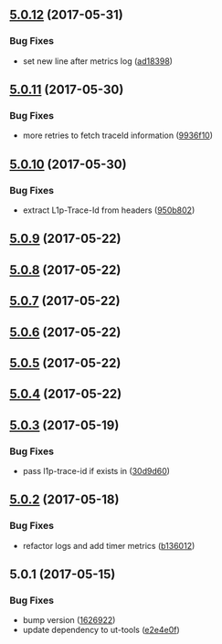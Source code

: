 <a name="5.0.12"></a>
## [5.0.12](https://github.com/softwaregroup-bg/ut-log-dfsp/compare/v5.0.11...v5.0.12) (2017-05-31)


### Bug Fixes

* set new line after metrics log ([ad18398](https://github.com/softwaregroup-bg/ut-log-dfsp/commit/ad18398))



<a name="5.0.11"></a>
## [5.0.11](https://github.com/softwaregroup-bg/ut-log-dfsp/compare/v5.0.10...v5.0.11) (2017-05-30)


### Bug Fixes

* more retries to fetch traceId information ([9936f10](https://github.com/softwaregroup-bg/ut-log-dfsp/commit/9936f10))



<a name="5.0.10"></a>
## [5.0.10](https://github.com/softwaregroup-bg/ut-log-dfsp/compare/v5.0.9...v5.0.10) (2017-05-30)


### Bug Fixes

* extract L1p-Trace-Id from headers ([950b802](https://github.com/softwaregroup-bg/ut-log-dfsp/commit/950b802))



<a name="5.0.9"></a>
## [5.0.9](https://github.com/softwaregroup-bg/ut-log-dfsp/compare/v5.0.8...v5.0.9) (2017-05-22)



<a name="5.0.8"></a>
## [5.0.8](https://github.com/softwaregroup-bg/ut-log-dfsp/compare/v5.0.7...v5.0.8) (2017-05-22)



<a name="5.0.7"></a>
## [5.0.7](https://github.com/softwaregroup-bg/ut-log-dfsp/compare/v5.0.6...v5.0.7) (2017-05-22)



<a name="5.0.6"></a>
## [5.0.6](https://github.com/softwaregroup-bg/ut-log-dfsp/compare/v5.0.5...v5.0.6) (2017-05-22)



<a name="5.0.5"></a>
## [5.0.5](https://github.com/softwaregroup-bg/ut-log-dfsp/compare/v5.0.4...v5.0.5) (2017-05-22)



<a name="5.0.4"></a>
## [5.0.4](https://github.com/softwaregroup-bg/ut-log-dfsp/compare/v5.0.3...v5.0.4) (2017-05-22)



<a name="5.0.3"></a>
## [5.0.3](https://github.com/softwaregroup-bg/ut-log-dfsp/compare/v5.0.2...v5.0.3) (2017-05-19)


### Bug Fixes

* pass l1p-trace-id if exists in ([30d9d60](https://github.com/softwaregroup-bg/ut-log-dfsp/commit/30d9d60))



<a name="5.0.2"></a>
## [5.0.2](https://github.com/softwaregroup-bg/ut-log-dfsp/compare/v5.0.1...v5.0.2) (2017-05-18)


### Bug Fixes

* refactor logs and add timer metrics ([b136012](https://github.com/softwaregroup-bg/ut-log-dfsp/commit/b136012))



<a name="5.0.1"></a>
## 5.0.1 (2017-05-15)


### Bug Fixes

* bump version ([1626922](https://github.com/softwaregroup-bg/ut-log-dfsp/commit/1626922))
* update dependency to ut-tools ([e2e4e0f](https://github.com/softwaregroup-bg/ut-log-dfsp/commit/e2e4e0f))



